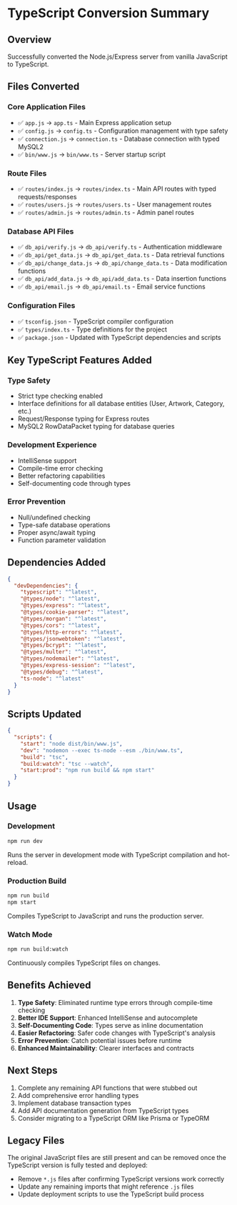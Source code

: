 # TypeScript Conversion Summary

## Overview

Successfully converted the Node.js/Express server from vanilla JavaScript to TypeScript.

## Files Converted

### Core Application Files

- ✅ `app.js` → `app.ts` - Main Express application setup
- ✅ `config.js` → `config.ts` - Configuration management with type safety
- ✅ `connection.js` → `connection.ts` - Database connection with typed MySQL2
- ✅ `bin/www.js` → `bin/www.ts` - Server startup script

### Route Files

- ✅ `routes/index.js` → `routes/index.ts` - Main API routes with typed requests/responses
- ✅ `routes/users.js` → `routes/users.ts` - User management routes
- ✅ `routes/admin.js` → `routes/admin.ts` - Admin panel routes

### Database API Files

- ✅ `db_api/verify.js` → `db_api/verify.ts` - Authentication middleware
- ✅ `db_api/get_data.js` → `db_api/get_data.ts` - Data retrieval functions
- ✅ `db_api/change_data.js` → `db_api/change_data.ts` - Data modification functions
- ✅ `db_api/add_data.js` → `db_api/add_data.ts` - Data insertion functions
- ✅ `db_api/email.js` → `db_api/email.ts` - Email service functions

### Configuration Files

- ✅ `tsconfig.json` - TypeScript compiler configuration
- ✅ `types/index.ts` - Type definitions for the project
- ✅ `package.json` - Updated with TypeScript dependencies and scripts

## Key TypeScript Features Added

### Type Safety

- Strict type checking enabled
- Interface definitions for all database entities (User, Artwork, Category, etc.)
- Request/Response typing for Express routes
- MySQL2 RowDataPacket typing for database queries

### Development Experience

- IntelliSense support
- Compile-time error checking
- Better refactoring capabilities
- Self-documenting code through types

### Error Prevention

- Null/undefined checking
- Type-safe database operations
- Proper async/await typing
- Function parameter validation

## Dependencies Added

```json
{
  "devDependencies": {
    "typescript": "^latest",
    "@types/node": "^latest",
    "@types/express": "^latest",
    "@types/cookie-parser": "^latest",
    "@types/morgan": "^latest",
    "@types/cors": "^latest",
    "@types/http-errors": "^latest",
    "@types/jsonwebtoken": "^latest",
    "@types/bcrypt": "^latest",
    "@types/multer": "^latest",
    "@types/nodemailer": "^latest",
    "@types/express-session": "^latest",
    "@types/debug": "^latest",
    "ts-node": "^latest"
  }
}
```

## Scripts Updated

```json
{
  "scripts": {
    "start": "node dist/bin/www.js",
    "dev": "nodemon --exec ts-node --esm ./bin/www.ts",
    "build": "tsc",
    "build:watch": "tsc --watch",
    "start:prod": "npm run build && npm start"
  }
}
```

## Usage

### Development

```bash
npm run dev
```

Runs the server in development mode with TypeScript compilation and hot-reload.

### Production Build

```bash
npm run build
npm start
```

Compiles TypeScript to JavaScript and runs the production server.

### Watch Mode

```bash
npm run build:watch
```

Continuously compiles TypeScript files on changes.

## Benefits Achieved

1. **Type Safety**: Eliminated runtime type errors through compile-time checking
2. **Better IDE Support**: Enhanced IntelliSense and autocomplete
3. **Self-Documenting Code**: Types serve as inline documentation
4. **Easier Refactoring**: Safer code changes with TypeScript's analysis
5. **Error Prevention**: Catch potential issues before runtime
6. **Enhanced Maintainability**: Clearer interfaces and contracts

## Next Steps

1. Complete any remaining API functions that were stubbed out
2. Add comprehensive error handling types
3. Implement database transaction types
4. Add API documentation generation from TypeScript types
5. Consider migrating to a TypeScript ORM like Prisma or TypeORM

## Legacy Files

The original JavaScript files are still present and can be removed once the TypeScript version is fully tested and deployed:

- Remove `*.js` files after confirming TypeScript versions work correctly
- Update any remaining imports that might reference `.js` files
- Update deployment scripts to use the TypeScript build process
